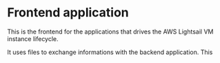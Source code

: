 # Frontend application

This is the frontend for the applications that drives the AWS Lightsail VM instance lifecycle.

It uses files to exchange informations with the backend application.
This 
